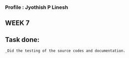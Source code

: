 ### Profile : Jyothish P Linesh

## WEEK 7

## Task done:

    _Did the testing of the source codes and documentation.

